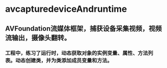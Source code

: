 # avcapturedeviceAndruntime

## AVFoundation流媒体框架，捕获设备采集视频，视频流输出，摄像头翻转。

### 工程中，练习了运行时，动态获取对象的实例变量、属性、方法列表。动态创建类，并为类添加成员变量和方法。
